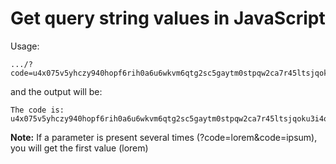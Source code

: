 # Get query string values in JavaScript

Usage:

```
.../?code=u4x075v5yhczy940hopf6rih0a6u6wkvm6qtg2sc5gaytm0stpqw2ca7r45ltsjqoku3i4ox3qfhqze6y437m040bh
```

and the output will be:

```
The code is:
u4x075v5yhczy940hopf6rih0a6u6wkvm6qtg2sc5gaytm0stpqw2ca7r45ltsjqoku3i4ox3qfhqze6y437m040bh
```

**Note:** If a parameter is present several times (?code=lorem&code=ipsum), you will get the first value (lorem)
